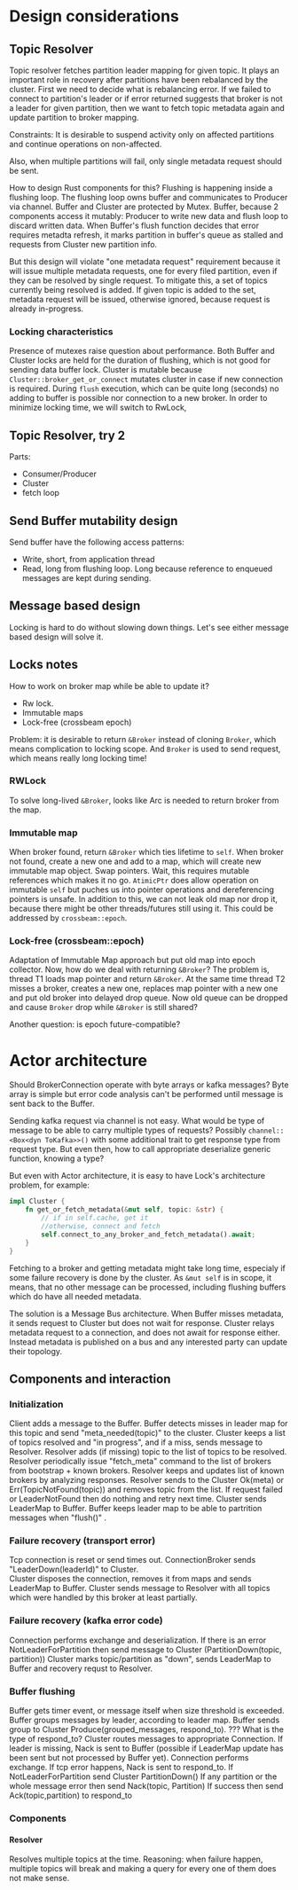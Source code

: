 # Design considerations

## Topic Resolver
Topic resolver fetches partition leader mapping for given topic.
It plays an important role in recovery after partitions have been rebalanced by the cluster.
First we need to decide what is rebalancing error. If we failed to connect to partition's leader or if error returned 
suggests that broker is not a leader for given partition, then we want to fetch topic metadata again and update 
partition to broker mapping.

Constraints: It is desirable to suspend activity only on affected partitions and continue operations on non-affected.

Also, when multiple partitions will fail, only single metadata request should be sent. 

How to design Rust components for this?
Flushing is happening inside a flushing loop. The flushing loop owns buffer and communicates to Producer via channel.
Buffer and Cluster are protected by Mutex. Buffer, because 2 components access it mutably: Producer to write new data
and flush loop to discard written data. 
When Buffer's flush function decides that error requires metadta refresh, it marks partition in buffer's queue as 
stalled and requests from Cluster new partition info.

But this design will violate "one metadata request" requirement because it will issue multiple metadata requests, one 
for every filed partition, even if they can be resolved by single request.
To mitigate this, a set of topics currently being resolved is added. If given topic is added to the set, metadata 
request will be issued, otherwise ignored, because request is already in-progress.

### Locking characteristics
Presence of mutexes raise question about performance.
Both Buffer and Cluster locks are held for the duration of flushing, which is not good for sending data buffer lock.
Cluster is mutable because `Cluster::broker_get_or_connect` mutates cluster in case if new connection is required.
During `flush` execution, which can be quite long (seconds) no adding to buffer is possible nor connection to a new 
broker. In order to minimize locking time, we will switch to RwLock,  


## Topic Resolver, try 2
Parts: 
* Consumer/Producer
* Cluster
* fetch loop


## Send Buffer mutability design
Send buffer have the following access patterns:
* Write, short, from application thread
* Read, long from flushing loop. Long because reference to enqueued messages are kept during sending. 

## Message based design
Locking is hard to do without slowing down things. Let's see either message based design will solve it.

## Locks notes
How to work on broker map while be able to update it?
* Rw lock.
* Immutable maps 
* Lock-free (crossbeam epoch)

Problem: it is desirable to return `&Broker` instead of cloning `Broker`, which means complication to locking scope. And
`Broker` is used to send request, which means really long locking time!

### RWLock
To solve long-lived `&Broker`, looks like Arc is needed to return broker from the map.

### Immutable map
When broker found, return `&Broker` which ties lifetime to `self`.
When broker not found, create a new one and add to a map, which will create new immutable map object. Swap pointers. Wait,
this requires mutable references which makes it no go. 
`AtimicPtr` does allow operation on immutable `self` but puches us into pointer operations and dereferencing pointers is 
unsafe. In addition to this, we can not leak old map nor drop it, because there might be other threads/futures still 
using it. This could be addressed by `crossbeam::epoch`.

### Lock-free (crossbeam::epoch)
Adaptation of Immutable Map approach but put old map into epoch collector. Now, how do we deal with returning `&Broker`?
The problem is, thread T1 loads map pointer and return `&Broker`. At the same time thread T2 misses a broker, creates a 
new one, replaces map pointer with a new one and put old broker into delayed drop queue. Now old queue can be dropped 
and cause `Broker` drop while `&Broker` is still shared?

Another question: is epoch future-compatible?

# Actor architecture
Should BrokerConnection operate with byte arrays or kafka messages? Byte array is simple but error code analysis can't 
be performed until message is sent back to the Buffer.

Sending kafka request via channel is not easy. What would be type of message to be able to carry multiple types of 
requests? Possibly `channel::<Box<dyn ToKafka>>()` with some additional trait to get response type from request type. But
even then, how to call appropriate deserialize generic function, knowing a type?

But even with Actor architecture, it is easy to have Lock's architecture problem, for example:
```rust
impl Cluster {
    fn get_or_fetch_metadata(&mut self, topic: &str) {
        // if in self.cache, get it
        //otherwise, connect and fetch
        self.connect_to_any_broker_and_fetch_metadata().await;
    }
}
```

Fetching to a broker and getting metadata might take long time, especialy if some failure recovery is done by the 
cluster. As `&mut self` is in scope, it means, that no other message can be processed, including flushing buffers which 
do have all needed metadata.

The solution is a Message Bus architecture. When Buffer misses metadata, it sends request to Cluster but does not wait
for response. Cluster relays metadata request to a connection, and does not await for response either. Instead metadata 
is published on a bus and any interested party can update their topology. 

## Components and interaction
### Initialization
Client adds a message to the Buffer.
Buffer detects misses in leader map for this topic and send "meta_needed(topic)" to the cluster.
Cluster keeps a list of topics resolved and "in progress", and if a miss, sends message to Resolver.
Resolver adds (if missing) topic to the list of topics to be resolved.
Resolver periodically issue "fetch_meta" command to the list of brokers from bootstrap + known brokers.
Resolver keeps and updates list of known brokers by analyzing responses.
Resolver sends to the Cluster Ok(meta) or Err(TopicNotFound(topic)) and removes topic from the list. If request failed
  or LeaderNotFound then do nothing and retry next time.
Cluster sends LeaderMap to Buffer.
Buffer keeps leader map to be able to partrition messages when "flush()" .

### Failure recovery (transport error)
Tcp connection is reset or send times out. ConnectionBroker sends "LeaderDown(leaderId)" to Cluster.  
Cluster disposes the connection, removes it from maps and sends LeaderMap to Buffer.
Cluster sends message to Resolver with all topics which were handled by this broker at least partially.

### Failure recovery (kafka error code)
Connection performs exchange and deserialization. If there is an error NotLeaderForPartition then send message to 
  Cluster (PartitionDown(topic, partition))
Cluster marks topic/partition as "down", sends LeaderMap to Buffer and recovery requst to Resolver. 

### Buffer flushing
Buffer gets timer event, or message itself when size threshold is exceeded.
Buffer groups messages by leader, according to leader map.
Buffer sends group to Cluster Produce(grouped_messages, respond_to).
  ??? What is the type of respond_to?
Cluster routes messages to appropriate Connection. If leader is missing, Nack is sent to Buffer (possible if LeaderMap 
  update has been sent but not processed by Buffer yet).
Connection performs exchange. 
    If tcp error happens, Nack is sent to respond_to.
    If NotLeaderForPartition send Cluster PartitionDown()
    If any partition or the whole message error then send Nack(topic, Partition)
    If success then send Ack(topic,partition) to respond_to
    
### Components
#### Resolver
Resolves multiple topics at the time. Reasoning: when failure happen, multiple topics will break and making a query for 
every one of them does not make sense.  